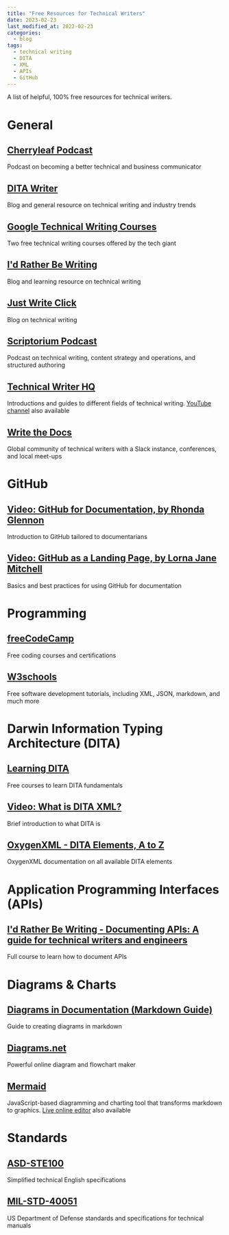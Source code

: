 ```yaml
---
title: "Free Resources for Technical Writers"
date: 2023-02-23
last_modified_at: 2022-02-23
categories:
  - blog
tags:
  - technical writing
  - DITA
  - XML
  - APIs
  - GitHub
---
```


A list of helpful, 100% free resources for technical writers.

# General
## [Cherryleaf Podcast](https://www.cherryleaf.com/podcast/)
Podcast on becoming a better technical and business communicator  
## [DITA Writer](https://www.ditawriter.com)
Blog and general resource on technical writing and industry trends  
## [Google Technical Writing Courses](https://developers.google.com/tech-writing/)
Two free technical writing courses offered by the tech giant  
## [I'd Rather Be Writing](https://idratherbewriting.com)
Blog and learning resource on technical writing  
## [Just Write Click](https://justwriteclick.com)
Blog on technical writing  
## [Scriptorium Podcast](https://www.scriptorium.com/category/podcast/)
Podcast on technical writing, content strategy and operations, and structured authoring  
## [Technical Writer HQ](https://technicalwriterhq.com/documentation/)
Introductions and guides to different fields of technical writing. [YouTube channel](https://www.youtube.com/@technicalcommunication) also available  
## [Write the Docs](https://www.writethedocs.org)
Global community of technical writers with a Slack instance, conferences, and local meet-ups  

# GitHub
## [Video: GitHub for Documentation, by Rhonda Glennon](https://youtu.be/812E14gFgb4)
Introduction to GitHub tailored to documentarians  
## [Video: GitHub as a Landing Page, by Lorna Jane Mitchell](https://youtu.be/fXMN4X9B8Rg)
Basics and best practices for using GitHub for documentation  

# Programming
## [freeCodeCamp](https://www.freecodecamp.org)
Free coding courses and certifications  
## [W3schools](https://www.w3schools.io)
Free software development tutorials, including XML, JSON, markdown, and much more  

# Darwin Information Typing Architecture (DITA)
## [Learning DITA](https://learningdita.com)
Free courses to learn DITA fundamentals  
## [Video: What is DITA XML?](https://youtu.be/Y9SzB5KceIQ)
Brief introduction to what DITA is  
## [OxygenXML - DITA Elements, A to Z](https://www.oxygenxml.com/dita/1.3/specs/langRef/quick-reference/all-elements-a-to-z.html)
OxygenXML documentation on all available DITA elements  

# Application Programming Interfaces (APIs)
## [I'd Rather Be Writing - Documenting APIs: A guide for technical writers and engineers](https://idratherbewriting.com/learnapidoc/)
Full course to learn how to document APIs  

# Diagrams & Charts
## [Diagrams in Documentation (Markdown Guide)](https://medium.com/technical-writing-is-easy/diagrams-in-documentation-markdown-guide-4e78419e8d2f)
Guide to creating diagrams in markdown  
## [Diagrams.net](https://app.diagrams.net)
Powerful online diagram and flowchart maker  
## [Mermaid](https://mermaid.js.org)
JavaScript-based diagramming and charting tool that transforms markdown to graphics. [Live online editor](https://mermaid.live/edit) also available  

# Standards
## [ASD-STE100](https://www.asd-ste100.org)
Simplified technical English specifications  
## [MIL-STD-40051](https://www.ldac.army.mil/app-mil-std-page)
US Department of Defense standards and specifications for technical manuals  
